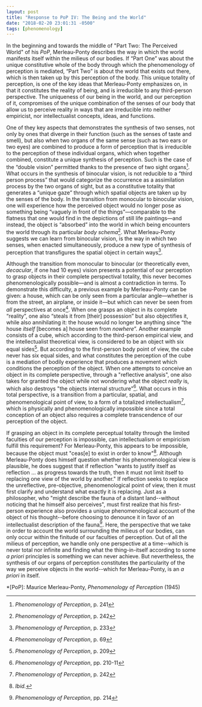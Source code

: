 ```yaml
---
layout: post
title: "Response to PoP IV: The Being and the World"
date: "2018-02-20 23:01:31 -0500"
tags: [phenomenology]
---
```



In the beginning and towards the middle of "Part Two: The Perceived World" of his *PoP*, Merleau-Ponty describes the way in which the world manifests itself within the milieus of our bodies. If “Part One” was about the unique constitutive whole of the body through which the phenomenology of perception is mediated, “Part Two” is about the world that exists out there, which is then taken up by this perception of the body. This unique totality of perception, is one of the key ideas that Merleau-Ponty emphasizes on, in that it constitutes the reality of being, and is irreducible to any third-person perspective. The uniqueness of our being in the world, and our perception of it, compromises of the unique combination of the senses of our body that allow us to perceive reality in ways that are irreducible into neither empiricist, nor intellectualist concepts, ideas, and functions.

One of they key aspects that demonstrates the synthesis of two senses, not only by ones that diverge in their function (such as the senses of taste and smell), but also when two organs of the same sense (such as two ears or two eyes) are combined to produce a form of perception that is irreducible to the perception of these individual organs, which when together combined, constitute a unique synthesis of perception. Such is the case of the “double vision” permitted thanks to the presence of two sight organs[^1]. What occurs in the synthesis of binocular vision, is not reducible to a “third person process” that would categorize the occurrence as a assimilation process by the two organs of sight, but as a constitutive totality that generates a “unique gaze” through which spatial objects are taken up by the senses of the body. In the transition from monocular to binocular vision, one will experience how the perceived object would no longer pose as something being “vaguely in front of the things”—comparable to the flatness that one would find in the depictions of still life paintings—and instead, the object is “absorbed” into the world in which being encounters the world through its particular *body schema*[^2].  What Merleau-Ponty suggests we can learn from binocular vision, is the way in which two senses, when enacted simultaneously, produce a new type of synthesis of perception that transfigures the spatial object in certain ways[^5].

Although the transition from monocular to binocular (or theoretically even, *decacular*, if one had 10 eyes) vision presents a potential of our perception to grasp objects in their complete perspectival totality, this never becomes phenomenologically possible—and is almost a contradiction in terms. To demonstrate this difficulty, a previous example by Merleau-Ponty can be given: a house, which can be only seen from a particular angle—whether is from the street, an airplane, or inside it—but which can never be seen from *all* perspectives at once[^3].  When one grasps an object in its complete “reality”, one also “steals it from [their] possession” but also objectifies it, while also annihilating it: the house would no longer be anything since “the house *itself* [becomes a] house seen from *nowhere*”. Another example consists of a cube, which according to the third-person empirical view, and the intellectualist theoretical view, is considered to be an object with six equal sides[^6]. But according to the first-person body point of view, the cube never has six equal sides, and what constitutes the perception of the cube is a mediation of bodily experience that produces a movement which conditions the perception of the object. When one attempts to conceive an object in its complete perspective, through a "reflective analysis", one also takes for granted the object while not wondering what the object *really* is, which also destroys "the objects internal structure"[^7]. What occurs in this total perspective, is a transition from a particular, spatial, and phenomenological point of view, to a form of a totalized intellectualism[^4], which is physically and phenomenologically impossible since a total conception of an object also requires a complete transcendence of our perception of the object.

If grasping an object in its complete perceptual totality through the limited faculties of our perception is impossible, can intellectualism or empiricism fulfill this requirement? For Merleau-Ponty, this appears to be impossible, because the object must "ceas[e] to exist in order to know"[^9]. Although Merleau-Ponty does himself question whether his phenomenological view is plausible, he does suggest that if reflection "wants to justify itself as reflection ... as progress towards the truth, then it must not limit itself to replacing one view of the world by another." If reflection seeks to replace the unreflective, pre-objective, phenomenological point of view, then it must first clarify and understand what exactly it is replacing. Just as a philosopher, who "might describe the fauna of a distant land--without noticing that he himself also perceives", must first realize that his first-person experience also provides a unique phenomenological account of the object of his thought--before choosing to denounce it in favor of an intellectualist description of the fauna[^10]. Here, the perspective that we take in order to account the world surrounding the milieus of our bodies, can only occur within the finitude of our faculties of perception. Out of all the milieus of perception, we handle only one perspective at a time--which is never total nor infinite and finding what the thing-in-itself according to some *a priori* principles is something we can never achieve. But nevertheless, the synthesis of our organs of perception constitutes the particularity of the way we perceive objects in the world--which for Merleau-Ponty, is an *a priori* in itself.   

[^1]: *Phenomenology of Perception*, p. 241
[^2]: *Phenomenology of Perception*, p. 242
[^3]: *Phenomenology of Perception*, p. 69
[^4]: *Phenomenology of Perception*, p. 242
[^5]: *Phenomenology of Perception*, p. 233
[^6]: *Phenomenology of Perception*, p. 209
[^7]: *Phenomenology of Perception*, pp. 210-11
[^8]: *Phenomenology of Perception*, pp. 220
[^9]: *Ibid.*
[^10]: *Phenomenology of Perception*, pp. 214

*[PoP]: Maurice Merleau-Ponty, *Phenomenology of Perception* (1945)
